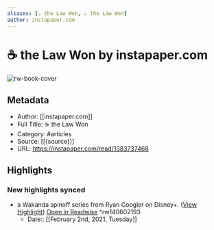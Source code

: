 ```yaml
---
aliases: [☕️ the Law Won, ☕️ the Law Won]
author: instapaper.com
---
```

# ☕️ the Law Won by instapaper.com

![rw-book-cover](https://readwise-assets.s3.amazonaws.com/static/images/article4.6bc1851654a0.png)

## Metadata
- Author: [[instapaper.com]]
- Full Title: ☕️ the Law Won
- Category: #articles
- Source: [[{source}]]
- URL: https://instapaper.com/read/1383737468

## Highlights
### New highlights synced
- a Wakanda spinoff series from Ryan Coogler on Disney+. ([View Highlight](https://instapaper.com/read/1383737468/15386569)) [Open in Readwise](https://readwise.io/open/140602193) ^rw140602193
    - Date:: [[February 2nd, 2021, Tuesday]]
